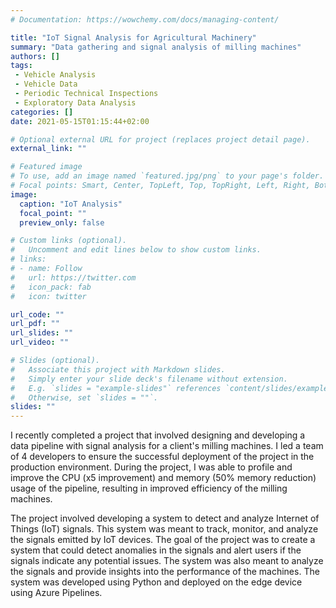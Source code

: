 ```yaml
---
# Documentation: https://wowchemy.com/docs/managing-content/

title: "IoT Signal Analysis for Agricultural Machinery"
summary: "Data gathering and signal analysis of milling machines"
authors: []
tags:
 - Vehicle Analysis
 - Vehicle Data
 - Periodic Technical Inspections
 - Exploratory Data Analysis
categories: []
date: 2021-05-15T01:15:44+02:00

# Optional external URL for project (replaces project detail page).
external_link: ""

# Featured image
# To use, add an image named `featured.jpg/png` to your page's folder.
# Focal points: Smart, Center, TopLeft, Top, TopRight, Left, Right, BottomLeft, Bottom, BottomRight.
image:
  caption: "IoT Analysis"
  focal_point: ""
  preview_only: false

# Custom links (optional).
#   Uncomment and edit lines below to show custom links.
# links:
# - name: Follow
#   url: https://twitter.com
#   icon_pack: fab
#   icon: twitter

url_code: ""
url_pdf: ""
url_slides: ""
url_video: ""

# Slides (optional).
#   Associate this project with Markdown slides.
#   Simply enter your slide deck's filename without extension.
#   E.g. `slides = "example-slides"` references `content/slides/example-slides.md`.
#   Otherwise, set `slides = ""`.
slides: ""
---
```


I recently completed a project that involved designing and developing a data pipeline with signal analysis for a client's milling machines. I led a team of 4 developers to ensure the successful deployment of the project in the production environment. During the project, I was able to profile and improve the CPU (x5 improvement) and memory (50% memory reduction) usage of the pipeline, resulting in improved efficiency of the milling machines.

The project involved developing a system to detect and analyze Internet of Things (IoT) signals. This system was meant to track, monitor, and analyze the signals emitted by IoT devices. The goal of the project was to create a system that could detect anomalies in the signals and alert users if the signals indicate any potential issues. The system was also meant to analyze the signals and provide insights into the performance of the machines. The system was developed using Python and deployed on the edge device using Azure Pipelines.
